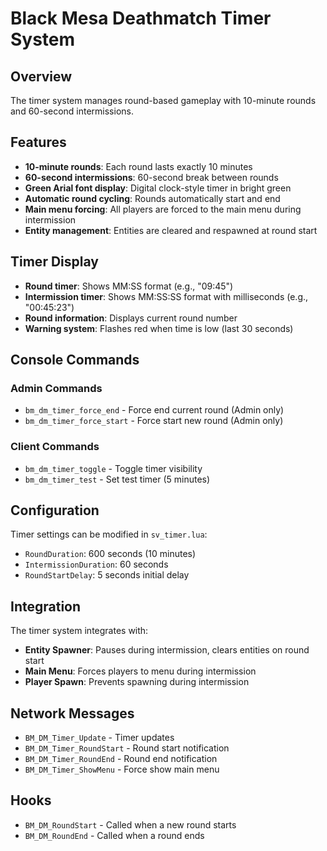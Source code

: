 # Black Mesa Deathmatch Timer System

## Overview
The timer system manages round-based gameplay with 10-minute rounds and 60-second intermissions.

## Features
- **10-minute rounds**: Each round lasts exactly 10 minutes
- **60-second intermissions**: 60-second break between rounds
- **Green Arial font display**: Digital clock-style timer in bright green
- **Automatic round cycling**: Rounds automatically start and end
- **Main menu forcing**: All players are forced to the main menu during intermission
- **Entity management**: Entities are cleared and respawned at round start

## Timer Display
- **Round timer**: Shows MM:SS format (e.g., "09:45")
- **Intermission timer**: Shows MM:SS:SS format with milliseconds (e.g., "00:45:23")
- **Round information**: Displays current round number
- **Warning system**: Flashes red when time is low (last 30 seconds)

## Console Commands

### Admin Commands
- `bm_dm_timer_force_end` - Force end current round (Admin only)
- `bm_dm_timer_force_start` - Force start new round (Admin only)

### Client Commands
- `bm_dm_timer_toggle` - Toggle timer visibility
- `bm_dm_timer_test` - Set test timer (5 minutes)

## Configuration
Timer settings can be modified in `sv_timer.lua`:
- `RoundDuration`: 600 seconds (10 minutes)
- `IntermissionDuration`: 60 seconds
- `RoundStartDelay`: 5 seconds initial delay

## Integration
The timer system integrates with:
- **Entity Spawner**: Pauses during intermission, clears entities on round start
- **Main Menu**: Forces players to menu during intermission
- **Player Spawn**: Prevents spawning during intermission

## Network Messages
- `BM_DM_Timer_Update` - Timer updates
- `BM_DM_Timer_RoundStart` - Round start notification
- `BM_DM_Timer_RoundEnd` - Round end notification
- `BM_DM_Timer_ShowMenu` - Force show main menu

## Hooks
- `BM_DM_RoundStart` - Called when a new round starts
- `BM_DM_RoundEnd` - Called when a round ends
